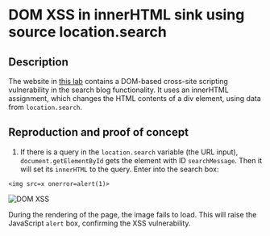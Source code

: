 # DOM XSS in innerHTML sink using source location.search

## Description

The website in [this lab](https://portswigger.net/web-security/cross-site-scripting/dom-based/lab-innerhtml-sink) contains a DOM-based cross-site scripting vulnerability in the search blog functionality. It uses an innerHTML assignment, which changes the HTML contents of a div element, using data from `location.search`.

## Reproduction and proof of concept

1. If there is a query in the `location.search` variable (the URL input), `document.getElementById` gets the element with ID `searchMessage`. Then it will set its `innerHTML` to the query. Enter into the search box: 

```text
<img src=x onerror=alert(1)>
```

![DOM XSS](/_static/images/dom8.png)

During the rendering of the page, the image fails to load. This will raise the JavaScript `alert`  box, confirming the XSS vulnerability.
